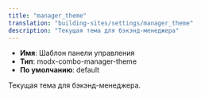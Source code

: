 ```yaml
---
title: "manager_theme"
translation: "building-sites/settings/manager_theme"
description: "Текущая тема для бэкэнд-менеджера"
---
```


-   **Имя**: Шаблон панели управления  
-   **Тип**: modx-combo-manager-theme  
-   **По умолчанию**: default

Текущая тема для бэкэнд-менеджера.